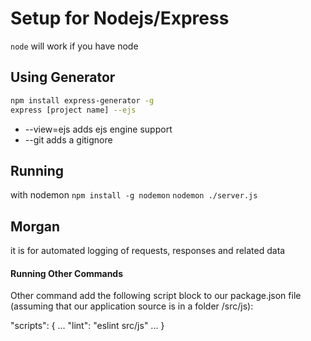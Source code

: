 # Setup for Nodejs/Express

`node` will work if you have node

## Using Generator
```bash
npm install express-generator -g
express [project name] --ejs
```
- --view=ejs adds ejs engine support
- --git adds a gitignore  



## Running
with nodemon
`npm install -g nodemon`
`nodemon ./server.js`

## Morgan
it is for automated logging of requests, responses and related data


#### Running Other Commands
Other command add the following script block to our package.json file (assuming that our application source is in a folder /src/js):

"scripts": {
  ...
  "lint": "eslint src/js"
  ...
}
